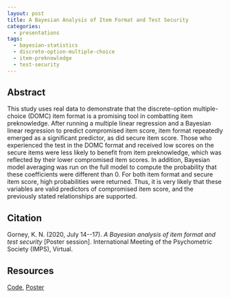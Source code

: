 ```yaml
---
layout: post
title: A Bayesian Analysis of Item Format and Test Security
categories:
  - presentations
tags:
  - bayesian-statistics
  - discrete-option-multiple-choice
  - item-preknowledge
  - test-security
---
```


## Abstract
This study uses real data to demonstrate that the discrete-option multiple-choice (DOMC) item format is a promising tool in combatting item preknowledge. After running a multiple linear regression and a Bayesian linear regression to predict compromised item score, item format repeatedly emerged as a significant predictor, as did secure item score. Those who experienced the test in the DOMC format and received low scores on the secure items were less likely to benefit from item preknowledge, which was reflected by their lower compromised item scores. In addition, Bayesian model averaging was run on the full model to compute the probability that these coefficients were different than 0. For both item format and secure item score, high probabilities were returned. Thus, it is very likely that these variables are valid predictors of compromised item score, and the previously stated relationships are supported.

## Citation
Gorney, K. N. (2020, July 14--17). *A Bayesian analysis of item format and test security* [Poster session]. International Meeting of the Psychometric Society (IMPS), Virtual. 

## Resources
<a href="https://github.com/kyliegorney/kyliegorney.github.io/blob/main/assets/files/a-bayesian-analysis-of-item-format-and-test-security/code.R" target="_blank">Code</a>, <a href="/assets/files/a-bayesian-analysis-of-item-format-and-test-security/imps-2020-poster.pdf" target="_blank">Poster</a>
